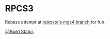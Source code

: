 RPCS3
=====
Rebase attempt at [rajkosto's mgs4 branch](https://github.com/rajkosto/rpcs3/tree/cab1766db1d3921fab0093dac7cb159f54c6b149) for fun.

[![Build Status](https://dev.azure.com/illusion9804/rpcs3/_apis/build/status/illusion0001.rpcs3?branchName=mgs4-new)](https://dev.azure.com/illusion9804/rpcs3/_build/latest?definitionId=3&branchName=mgs4-new)

<!--[![Travis (.org) branch](https://img.shields.io/travis/RPCS3/rpcs3/master?label=Travis%20CI&logo=travis)](https://travis-ci.org/RPCS3/rpcs3)
[![Cirrus CI - Base Branch Build Status](https://img.shields.io/cirrus/github/RPCS3/rpcs3?label=Cirrus%20CI%20(FreeBSD)&logo=cirrus-ci)](https://cirrus-ci.com/github/RPCS3/rpcs3)
[![RPCS3 discord server](https://img.shields.io/discord/272035812277878785?color=%237289DA&label=RPCS3%20Discord&logo=discord&logoColor=white)](https://discord.me/rpcs3)

The world's first free and open-source PlayStation 3 emulator/debugger, written in C++ for Windows and Linux.

You can find some basic information on our [**website**](https://rpcs3.net/). Game info is being populated on the [**Wiki**](https://wiki.rpcs3.net/).
For discussion about this emulator, PS3 emulation, and game compatibility reports, please visit our [**forums**](https://forums.rpcs3.net) and our [**Discord server**](https://discord.me/RPCS3).

[**Support Lead Developers Nekotekina and kd-11 on Patreon**](https://www.patreon.com/Nekotekina)

## Contributing

If you want to help the project but do not code, the best way to help out is to test games and make bug reports. See:
* [Quickstart](https://rpcs3.net/quickstart)

If you want to contribute as a developer, please take a look at the following pages:

* [Coding Style](https://github.com/RPCS3/rpcs3/wiki/Coding-Style)
* [Developer Information](https://github.com/RPCS3/rpcs3/wiki/Developer-Information)
* [Roadmap](https://rpcs3.net/roadmap)

You should also contact any of the developers in the forums or in the Discord server to learn more about the current state of the emulator.

## Building

See [BUILDING.md](BUILDING.md) for more information about how to setup an environment to build RPCS3.

## Running

Check our friendly [quickstart](https://rpcs3.net/quickstart) guide to make sure your computer meets the minimum system requirements to run RPCS3.

Don't forget to have your graphics driver up to date and to install the [Visual C++ Redistributable Packages for Visual Studio 2019](https://aka.ms/vs/16/release/VC_redist.x64.exe) if you are a Windows user.

## License

Most files are licensed under the terms of GNU GPLv2 License; see LICENSE file for details. Some files may be licensed differently; check appropriate file headers for details.-->
